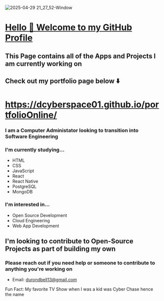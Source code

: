  
![2025-04-29 21_27_52-Window](https://github.com/user-attachments/assets/160fe7dc-cc78-43d4-aa6c-6185d0b8a521) 
# <ins> Hello 👋 Welcome to my GitHub Profile </ins>



## This Page contains all  of the Apps and Projects I am currently working on

## Check out my portfolio page below :arrow_down:
# https://dcyberspace01.github.io/portfolioOnline/

### I am a Computer Administator looking to transition into Software Engineering

### I'm currently studying...
+ HTML 
+ CSS 
+ JavaScript
+ React 
+ React Native 
+ PostgreSQL 
+ MongoDB 

### I'm interested in...
- Open Source Development
- Cloud Engineering
- Web App Development

## I'm looking to contribute to Open-Source Projects as part of building my own
### Please reach out if you need help or someone to contribute to anything you're working on
+ Email: durondbell13@gmail.com


Fun Fact: My favorite TV Show when I was a kid was Cyber Chase hence the name
<!--
**dcyberspace01/dcyberspace01** is a ✨ _special_ ✨ repository because its `README.md` (this file) appears on your GitHub profile.

Here are some ideas to get you started:

- 🔭 I’m currently working on ...
- 🌱 I’m currently learning ...
- 👯 I’m looking to collaborate on ...
- 🤔 I’m looking for help with ...
- 💬 Ask me about ...
- 📫 How to reach me: ...
- 😄 Pronouns: ...
- ⚡ Fun fact: ...
-->
